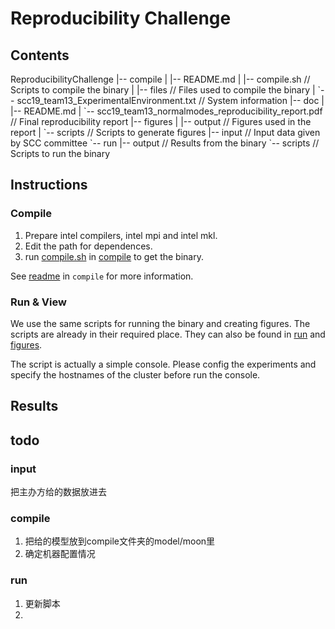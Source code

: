 # Reproducibility Challenge

## Contents

ReproducibilityChallenge
|-- compile
|   |-- README.md
|   |-- compile.sh                                                                              // Scripts to compile the binary
|   |-- files                                                                                         // Files used to compile the binary
|   \`-- scc19_team13_ExperimentalEnvironment.txt                        // System information
|-- doc
|   |-- README.md
|   \`-- scc19_team13_normalmodes_reproducibility_report.pdf      // Final reproducibility report
|-- figures
|   |-- output                                                                                     // Figures used in the report
|   \`-- scripts                                                                                    // Scripts to generate figures
|-- input                                                                                           // Input data given by SCC committee
\`-- run
    |-- output                                                                                     // Results from the binary
    \`-- scripts                                                                                    // Scripts to run the binary

## Instructions

### Compile

1. Prepare intel compilers, intel mpi and intel mkl.
2. Edit the path for dependences.
3. run [compile.sh](<../compile/compile.sh>) in [compile](../compile) to get the binary.

See [readme](<../compile/README.md>) in `compile` for more information.

### Run & View

We use the same scripts for running the binary and creating figures. The scripts are already in their required place. They can also be found in [run](<../run/scripts>) and [figures](<../figures/scripts>).

The script is actually a simple console. Please config the experiments and specify the hostnames of the cluster before run the console.



## Results





## todo

### input

把主办方给的数据放进去

### compile
1. 把给的模型放到compile文件夹的model/moon里
2. 确定机器配置情况

### run

1. 更新脚本
2. 
